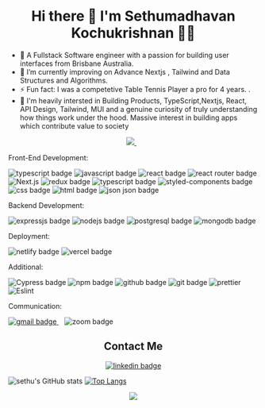 <h1 align='center'>
  Hi there 👋 I'm Sethumadhavan Kochukrishnan 👨‍💻
</h1>

- 🔭 A Fullstack Software engineer with a passion for building user interfaces from Brisbane Australia.
- 🌱 I’m currently improving on Advance Nextjs , Tailwind and  Data Structures and Algorithms.
- ⚡ Fun fact: I was a competetive Table Tennis Player a pro for 4 years. .
- 💬 I'm heavily intersted in Building Products, TypeScript,Nextjs, React, API Design, Tailwind, MUI and a genuine curiosity of truly understanding how things work under the hood. Massive interest in building apps which contribute value to society

<p align='center'>
  <a href="https://www.linkedin.com/in/sethumadh/">
    <img src="https://img.shields.io/badge/linkedin-%230077B5.svg?&style=for-the-badge&logo=linkedin&logoColor=white" />
  </a>&nbsp;&nbsp;
</p>

<p>Front-End Development:</p>
<p>
  <img src="https://img.shields.io/badge/TypeScript-007ACC?style=for-the-badge&logo=typescript&logoColor=white" alt="typescript badge") />
  <img src="https://img.shields.io/badge/JavaScript-323330?style=for-the-badge&logo=javascript&logoColor=F7DF1E" alt="javascript badge"/>
  <img src="https://img.shields.io/badge/React-20232A?style=for-the-badge&logo=react&logoColor=61DAFB" alt="react badge"/>
  <img src="https://img.shields.io/badge/React_Router-CA4245?style=for-the-badge&logo=react-router&logoColor=white" alt="react router badge"/>
  <img src="https://img.shields.io/badge/Next-black?style=for-the-badge&logo=next.js&logoColor=white" alt="Next.js"/>
  <img src="https://img.shields.io/badge/Redux-593D88?style=for-the-badge&logo=redux&logoColor=white" alt="redux badge"/>
   <img src="https://img.shields.io/badge/Tailwind-007ACC?style=for-the-badge&logo=typescript&logoColor=white" alt="typescript badge") />
  <img src="https://img.shields.io/badge/styled--components-DB7093?style=for-the-badge&logo=styled-components&logoColor=white" alt="styled-components badge"/>
  <img src="https://img.shields.io/badge/CSS3-1572B6?style=for-the-badge&logo=css3&logoColor=white" alt="css badge"/>
  <img src="https://img.shields.io/badge/HTML5-E34F26?style=for-the-badge&logo=html5&logoColor=white" alt="html badge"/>
  <img src="https://img.shields.io/badge/json-5E5C5C?style=for-the-badge&logo=json&logoColor=white" alt="json json badge"/>
</p>

<p>Backend Development:</p>
<p>
  <img src="https://img.shields.io/badge/Express.js-000000?style=for-the-badge&logo=express&logoColor=white" alt="expressjs badge"/>
  <img src="https://img.shields.io/badge/Node.js-339933?style=for-the-badge&logo=nodedotjs&logoColor=white" alt="nodejs badge"/>
  <img src="https://img.shields.io/badge/PostgreSQL-316192?style=for-the-badge&logo=postgresql&logoColor=white" alt="postgresql badge"/>
  <img src="https://img.shields.io/badge/MongoDB-4EA94B?style=for-the-badge&logo=mongodb&logoColor=white" alt="mongodb badge"/>
</p>

<p>Deployment:</p>
<p>
  <img src="https://img.shields.io/badge/Netlify-00C7B7?style=for-the-badge&logo=netlify&logoColor=white" alt="netlify badge"/>
  <img src="https://img.shields.io/badge/Vercel-000000?style=for-the-badge&logo=vercel&logoColor=white" alt="vercel badge"/>
</p>

<p>Additional:</p>
<p>
  <img src="https://img.shields.io/badge/Jest-C21325?style=for-the-badge&logo=jest&logoColor=white" alt="Cypress badge"/>
  <img src="https://img.shields.io/badge/npm-CB3837?style=for-the-badge&logo=npm&logoColor=white" alt="npm badge"/>
  <img src="https://img.shields.io/badge/GitHub-100000?style=for-the-badge&logo=github&logoColor=white" alt="github badge"/>
  <img src="https://img.shields.io/badge/GIT-E44C30?style=for-the-badge&logo=git&logoColor=white" alt="git badge"/>
  <img src="https://img.shields.io/badge/prettier-1A2C34?style=for-the-badge&logo=prettier&logoColor=F7BA3E" alt="prettier"/>
  <img src="https://img.shields.io/badge/eslint-3A33D1?style=for-the-badge&logo=eslint&logoColor=white" alt="Eslint"/>
</p>

<p>Communication:</p>
<p>
  <a href="mailto:sethumadh@gmail.co">
    <img src="https://img.shields.io/badge/Gmail-D14836?style=for-the-badge&logo=gmail&logoColor=white" alt="gmail badge"/>
  </a>&nbsp;&nbsp;
  <img src="https://img.shields.io/badge/Zoom-2D8CFF?style=for-the-badge&logo=zoom&logoColor=white" alt="zoom badge"/>
 
</p>


<h2 align='center'>Contact Me</h2>
<p align='center'>
  <a href="https://www.linkedin.com/in/sethumadh/" target="_blank">
    <img src="https://img.shields.io/badge/LinkedIn-0077B5?style=for-the-badge&logo=linkedin&logoColor=white" alt="linkedin badge"/>
  </a>  
</p>


![sethu's GitHub stats](https://github-readme-stats.vercel.app/api?username=sethumadh&show_icons=true&theme=radical&theme=transparent)
[![Top Langs](https://github-readme-stats.vercel.app/api/top-langs/?username=sethumadh)](https://github.com/sethumadh/github-readme-stats)
  

<p align='center'>
  <a href="#"><img src="https://visitor-badge.glitch.me/badge?page_id=Jsethumadh&left_color=blue&right_color=black"></a>
</p>
